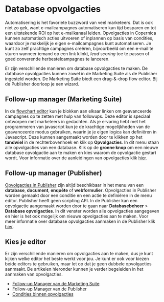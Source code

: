 # Database opvolgacties

Automatisering is het favoriete buzzword van veel marketeers. Dat is ook niet zo gek, want e-mailcampagnes automatiseren kan  tijd besparen en tot een uitstekende ROI op het e-mailkanaal leiden. Opvolgacties in
Copernica kunnen automatisch acties uitvoeren of inplannen op basis van condities,
waardoor je makkelijk je eigen e-mailcampagnes kunt automatiseren. Je kunt
zo zelf prachtige campagnes creëren, bijvoorbeeld om een e-mail te sturen
wanneer iemand op een link klinkt, *lead scoring* toe te passen of goed converende herbestelcampagnes te lanceren.

Er zijn verschillende manieren om database opvolgacties te maken. De database opvolgacties kunnen zowel in de Marketing Suite als de Publisher ingesteld worden. De Marketing Suite biedt een drag-&-drop flow editor. Bij de Publisher doorloop je een wizard.

## Follow-up manager (Marketing Suite)

In de [flowchart editor](./follow-up-manager-ms) kun je blokken aan elkaar
linken om geavanceerde campagnes op te zetten met hulp van followups.
Deze editor is speciaal ontworpen met marketeers in gedachten. Als je ervaring
hebt met het programmeren van javascript kun je de krachtige mogelijkheden
van de geavanceerde modus gebruiken, waarin je je eigen logica kan definiëren
in Javascript.
Deze kunnen aangemaakt worden door te klikken op het **tandwiel** in de rechterbovenhoek en klik op **Opvolgacties**. In dit menu staan alle opvolgacties van een database. Klik op de **groene knop** om een nieuwe database opvolgactie aan te maken en kies waarom de opvolgactie gestart wordt. Voor informatie over de aanleidingen van opvolgacties klik [hier](./follow-up-manager-ms).

## Follow-up manager (Publisher)

[Opvolgacties in Publisher](./follow-up-manager-publisher) zijn altijd  beschikbaar in het menu van een **database**, **document**, **enquête** of **webformulier**. Opvolgacties in Publisher worden gemaakt door een conditie en een actie te definiëren in de menu editor. Publisher heeft
geen scripting API.
In de Publisher kan een opvolgactie aangemaakt worden door te gaan naar **Databasebeheer** > **Database opvolgacties**. In dit venster worden alle opvolgacties aangegeven en hier is het ook mogelijk om nieuwe opvolgacties aan te maken. Voor meer informatie over database opvolgacties aanmaken in de Publisher klik [hier](./follow-up-manager-publisher).

## Kies je editor

Er zijn verschillende manieren om opvolgacties aan te maken, dus je
kunt kijken welke editor het beste werkt voor jou. Je kunt er ook voor kiezen
beide editors te gebruiken, maar let op dat je geen dubbele opvolgacties aanmaakt. De artikelen hieronder kunnen je verder begeleiden in het
aanmaken van opvolgacties.

* [Follow-up Manager van de Marketing Suite](./follow-up-manager-ms.md)
* [Follow-up Manager van de Publisher](./follow-up-manager-publisher.md)
* [Condities binnen opvolgacties](./conditions-for-follow-ups.md)

